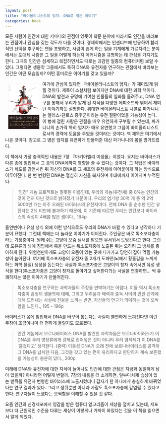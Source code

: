 ```yaml
---
layout: post
title: "바이올리니스트의 엄지: DNA로 엮은 이야기"
categories: book
---
```


모든 사람이 인간에 대한 저마다의 관점이 있듯이 학문 분야에 따라서도 인간을 바라보는 관점이나 관심을 갖는 각도가 다를 것이다. 경제학에서는 인센티브에 반응하여 합리적인 선택을 추구하는 면을 조명하고, 사람이 쉽게 하는 일을 기계에게 가르치려는 분야에서는 도대체 사람은 그 일을 어떻게 하는지 메커니즘을 규명하는 데 관심을 가지기도 한다. 그때의 인간은 섬세하고 복잡하면서도 때로는 과감한 일종의 컴퓨터처럼 보일 수 있다. 그렇다면 생물학 그중에서도 특히 DNA와 유전자를 연구하는 관점에서 바라보는 인간은 어떤 모습일까? 어떤 흥미로운 이야기를 갖고 있을까?<!--more-->

<img style="float: left; margin: 10px;" src="/assets/book_cover/9788956057507.jpg" width="100px">여기에 관심이 있다면 『바이올리니스트의 엄지』가 재미있게 읽힐 것이다. 제목이 소설처럼 보이지만 DNA에 대한 과학 책이다. DNA의 발견과 규명에 기여한 인물들의 일화를 들려주고, DNA 연구를 통해서 우리가 알게 된 지식을 다양한 에피소드와 엮어서 재미난 이야기하듯 설명한다. 위대한 바이올리니스트 니콜로 파가니니는 엘러스-단로스 증후군이라는 유전 질환이었을 가능성이 높다. 이 병에 걸린 사람은 관절을 매우 유연하게 구부릴 수 있는데, 파가니니의 손가락 특히 엄지가 매우 유연했고 그점이 바이올리니스트로서의 경력에 도움을 주었을 것이라는 것이다. 책 제목은 여기에서 나온 것이다. 참고로 그 병은 엄지를 유연하게 만들어준 대신 파가니니의 몸을 망가뜨렸다.

이 책에서 가장 충격적인 내용은 7장 『마키아벨리 미생물』이었다. 요지는 바이러스가 다른 종에 침입해서 그 종의 DNA에까지 영향을 줄 수 있다는 것이다. 그 작업은 바이러스가 세포를 감염시킨 뒤 자신의 DNA를 그 세포의 유전체에 이어붙이게 하는 방식으로 이루어진다. 한 번 변형된 DNA는 열심히 자신을 복사하며 후대에까지 이어지며 누적된다.

> '인간' 게놈 프로젝트는 잘못된 이름인데, 우리의 게놈(유전체) 중 8%는 인간의 것이 전혀 아닌 것으로 밝혀졌기 때문이다. 우리의 염기쌍 30억 개 중 약 2억 5000만 개는 아주 오래된 바이러스의 유전자이다. 전체 DNA 중 순수한 인간 유전자는 2% 미만에 불과하기 때문에, 이 기준에 따르면 우리는 인간보다 바이러스의 속성이 4배쯤 많은 셈이다., 184p

돌연변이나 유성 생식 외에 이런 방식으로도 우리의 DNA가 바뀔 수 있다고 생각하니 기분이 묘했다. 그런데 책에는 더 놀라운 이야기가 이어진다. 주인공은 바로 톡소포자충이라는 기생충이다. 원래 쥐는 고양이 오줌 냄새를 맡으면 무서워서 도망간다고 한다. 그런데 포유류의 뇌에 침입해서 혹을 만드는 톡소포자충에 노출된 쥐는 오히려 그 냄새를 좋아하게 된다. 위험천만하게도 고양이 오줌이 있는 곳에 다가가고 당연히 잡아 먹힐 가능성이 높아진다. 여기에 톡소포자충의 유전자 중 2개가 도파민(뇌에서 황홀감을 느끼게 하는 화학 물질) 생성을 돕는다는 사실과 톡소포자충은 고양이의 창자 속에서만 유성 생식을 한다(톡소포자충은 고양이 창자로 돌아가고 싶어한다?)는 사실을 연결하면… 썩 유쾌하지는 않은 이야기가 만들어진다.

> 톡소포자충을 연구하는 과학자들의 주장을 반박하기는 어렵다. 이들 역시 톡소포자충이 감정의 생물학에 대해, 그리고 두려움과 매력과 중독 사이의 연관 관계에 대해 드러내는 사실에 전율을 느끼는 반면, 자신들의 연구가 의미하는 것에 오싹함을 느낀다., 195 - 196p

바이러스가 몸에 침입해서 DNA를 바꾸어 놓는다는 사실이 불편하게 느껴진다면 이런 주장이 조금이나마 더 편하게 들릴지도 모르겠다.

> 인간 게놈에서 보르나바이러스 DNA를 발견한 과학자들은 보르나바이러스가 이 DNA를 우리 영장류에게 강제로 집어넣은 것이 아니라 우리 염색체가 이 DNA를 '훔쳤다고' 생각한다. (중략) 이동성 DNA가 오래 전에 보르나바이러스를 공격해 그 DNA를 납치한 다음, 그것을 갖고 있는 편이 유리하다고 판단하자 계속 보존했을 가능성이 충분히 있다., 200p

미래에 DNA와 유전자에 대한 지식이 늘어나도 인간에 대한 관점은 지금과 동일하게 남아 있을까? 아니라면 어떻게 변할까. 7장의 내용을 더 소개하면, 일부다처제 습성이 있는 밭쥐를 유전자 변형한 바이러스에 노출시켰더니 갑자기 한 아내에게 충실하게 바뀌었다는 연구 결과가 있다. 그리고 생쥐뿐만 아니라 사람도 톡소포자충에 감염될 수 있다고 한다. 연구자들이 느꼈다는 오싹함을 이해할 수 있을 것 같다.

요즘 인간의 신경세포에서 영감을 받은 컴퓨터 알고리즘이 세상을 덮치고 있는데, 세포보다 더 근원적인 수준을 다루는 세상이 이렇게나 가까이 와있다는 것을 이 책을 읽으면서 알게 되었다.